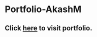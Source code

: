 # Portfolio-AkashM

## Click [here](https://akashmore1.github.io/Portfolio-AkashM) to visit portfolio.
